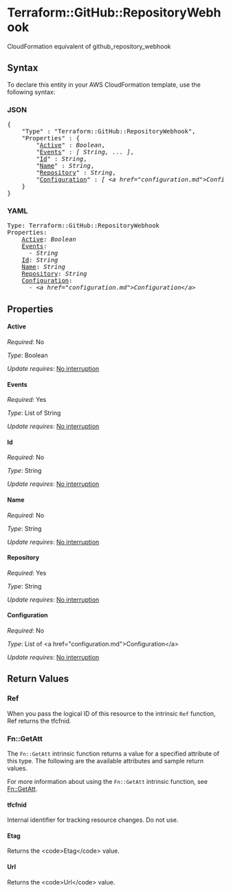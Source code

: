 # Terraform::GitHub::RepositoryWebhook

CloudFormation equivalent of github_repository_webhook

## Syntax

To declare this entity in your AWS CloudFormation template, use the following syntax:

### JSON

<pre>
{
    "Type" : "Terraform::GitHub::RepositoryWebhook",
    "Properties" : {
        "<a href="#active" title="Active">Active</a>" : <i>Boolean</i>,
        "<a href="#events" title="Events">Events</a>" : <i>[ String, ... ]</i>,
        "<a href="#id" title="Id">Id</a>" : <i>String</i>,
        "<a href="#name" title="Name">Name</a>" : <i>String</i>,
        "<a href="#repository" title="Repository">Repository</a>" : <i>String</i>,
        "<a href="#configuration" title="Configuration">Configuration</a>" : <i>[ &lt;a href=&#34;configuration.md&#34;&gt;Configuration&lt;/a&gt;, ... ]</i>
    }
}
</pre>

### YAML

<pre>
Type: Terraform::GitHub::RepositoryWebhook
Properties:
    <a href="#active" title="Active">Active</a>: <i>Boolean</i>
    <a href="#events" title="Events">Events</a>: <i>
      - String</i>
    <a href="#id" title="Id">Id</a>: <i>String</i>
    <a href="#name" title="Name">Name</a>: <i>String</i>
    <a href="#repository" title="Repository">Repository</a>: <i>String</i>
    <a href="#configuration" title="Configuration">Configuration</a>: <i>
      - &lt;a href=&#34;configuration.md&#34;&gt;Configuration&lt;/a&gt;</i>
</pre>

## Properties

#### Active

_Required_: No

_Type_: Boolean

_Update requires_: [No interruption](https://docs.aws.amazon.com/AWSCloudFormation/latest/UserGuide/using-cfn-updating-stacks-update-behaviors.html#update-no-interrupt)

#### Events

_Required_: Yes

_Type_: List of String

_Update requires_: [No interruption](https://docs.aws.amazon.com/AWSCloudFormation/latest/UserGuide/using-cfn-updating-stacks-update-behaviors.html#update-no-interrupt)

#### Id

_Required_: No

_Type_: String

_Update requires_: [No interruption](https://docs.aws.amazon.com/AWSCloudFormation/latest/UserGuide/using-cfn-updating-stacks-update-behaviors.html#update-no-interrupt)

#### Name

_Required_: No

_Type_: String

_Update requires_: [No interruption](https://docs.aws.amazon.com/AWSCloudFormation/latest/UserGuide/using-cfn-updating-stacks-update-behaviors.html#update-no-interrupt)

#### Repository

_Required_: Yes

_Type_: String

_Update requires_: [No interruption](https://docs.aws.amazon.com/AWSCloudFormation/latest/UserGuide/using-cfn-updating-stacks-update-behaviors.html#update-no-interrupt)

#### Configuration

_Required_: No

_Type_: List of &lt;a href=&#34;configuration.md&#34;&gt;Configuration&lt;/a&gt;

_Update requires_: [No interruption](https://docs.aws.amazon.com/AWSCloudFormation/latest/UserGuide/using-cfn-updating-stacks-update-behaviors.html#update-no-interrupt)

## Return Values

### Ref

When you pass the logical ID of this resource to the intrinsic `Ref` function, Ref returns the tfcfnid.

### Fn::GetAtt

The `Fn::GetAtt` intrinsic function returns a value for a specified attribute of this type. The following are the available attributes and sample return values.

For more information about using the `Fn::GetAtt` intrinsic function, see [Fn::GetAtt](https://docs.aws.amazon.com/AWSCloudFormation/latest/UserGuide/intrinsic-function-reference-getatt.html).

#### tfcfnid

Internal identifier for tracking resource changes. Do not use.

#### Etag

Returns the &lt;code&gt;Etag&lt;/code&gt; value.

#### Url

Returns the &lt;code&gt;Url&lt;/code&gt; value.

